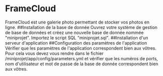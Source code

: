 # FrameCloud
FrameCloud est une galerie photo permettant de stocker vos photos en ligne.
##Installation de la base de donnée
Ouvrez votre système de gestion de base de données et créez une nouvelle base de donnée nommée "miniprojet". Importez le script SQL "miniprojet.sql".
##Installation d'un serveur d'application
##Configuration des paramètres de l'application
Vérifier que les paramètres de l'application correspondent bien aux vôtres. Pour cela vous devez vous rendre dans le fichier /miniprojet/app/config/parameters.yml et vérifier que les numéros de ports, nom d'utilisateur et mot de passe de la base de donnée correspondent bien aux vôtres.
